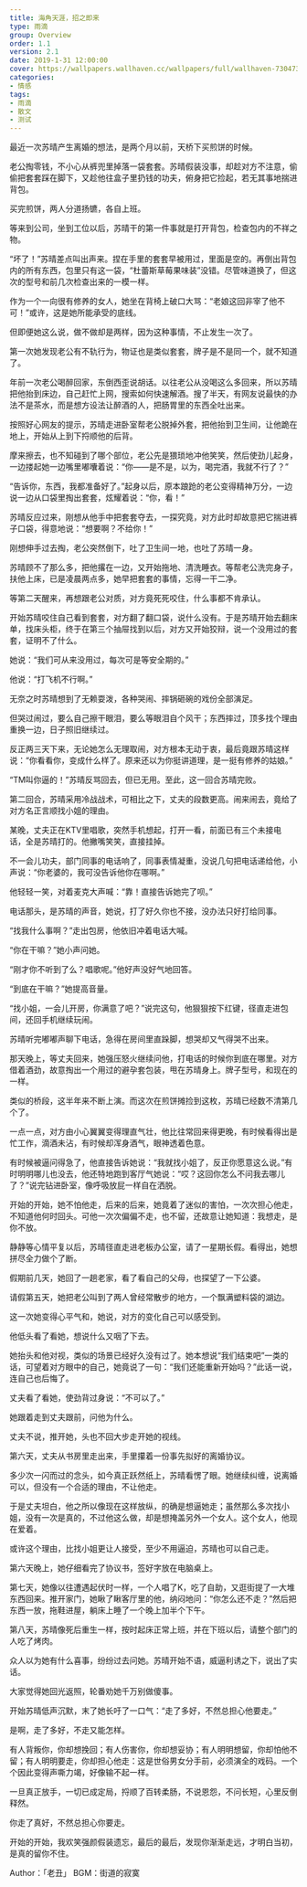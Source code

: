 ```yaml
---
title: 海角天涯，招之即来
type: 雨滴
group: Overview
order: 1.1
version: 2.1
date: 2019-1-31 12:00:00
cover: https://wallpapers.wallhaven.cc/wallpapers/full/wallhaven-730473.jpg
categories:
- 情感
tags:
- 雨滴
- 散文
- 测试
---
```


最近一次苏晴产生离婚的想法，是两个月以前，天桥下买煎饼的时候。

老公掏零钱，不小心从裤兜里掉落一袋套套。苏晴假装没事，却趁对方不注意，偷偷把套套踩在脚下，又趁他往盒子里扔钱的功夫，俯身把它捡起，若无其事地揣进背包。

买完煎饼，两人分道扬镳，各自上班。

等来到公司，坐到工位以后，苏晴干的第一件事就是打开背包，检查包内的不祥之物。

“坏了！”苏晴差点叫出声来。捏在手里的套套早被用过，里面是空的。再倒出背包内的所有东西，包里只有这一袋，“杜蕾斯草莓果味装”没错。尽管味道换了，但这次的型号和前几次检查出来的一模一样。

作为一个一向很有修养的女人，她坐在背椅上破口大骂：“老娘这回非宰了他不可！”或许，这是她所能承受的底线。

但即便她这么说，做不做却是两样，因为这种事情，不止发生一次了。

第一次她发现老公有不轨行为，物证也是类似套套，牌子是不是同一个，就不知道了。

年前一次老公喝醉回家，东倒西歪说胡话。以往老公从没喝这么多回来，所以苏晴把他抬到床边，自己赶忙上网，搜索如何快速解酒。搜了半天，有网友说最快的办法不是茶水，而是想方设法让醉酒的人，把肠胃里的东西全吐出来。

按照好心网友的提示，苏晴走进卧室帮老公脱掉外套，把他抬到卫生间，让他跪在地上，开始从上到下捋顺他的后背。

摩来擦去，也不知碰到了哪个部位，老公先是猥琐地冲他笑笑，然后使劲儿起身，一边搂起她一边嘴里嘟囔着说：“你——是不是，以为，喝完酒，我就不行了？”

“告诉你，东西，我都准备好了。”起身以后，原本踉跄的老公变得精神万分，一边说一边从口袋里掏出套套，炫耀着说：“你，看！”

苏晴反应过来，刚想从他手中把套套夺去，一探究竟，对方此时却故意把它揣进裤子口袋，得意地说：“想要啊？不给你！”

刚想伸手过去掏，老公突然倒下，吐了卫生间一地，也吐了苏晴一身。

苏晴顾不了那么多，把他撂在一边，又开始拖地、清洗睡衣。等帮老公洗完身子，扶他上床，已是凌晨两点多，她早把套套的事情，忘得一干二净。

等第二天醒来，再想跟老公对质，对方竟死死咬住，什么事都不肯承认。

开始苏晴咬住自己看到套套，对方翻了翻口袋，说什么没有。于是苏晴开始去翻床单，找床头柜，终于在第三个抽屉找到以后，对方又开始狡辩，说一个没用过的套套，证明不了什么。

她说：“我们可从来没用过，每次可是等安全期的。”

他说：“打飞机不行啊。”

无奈之时苏晴想到了无赖耍泼，各种哭闹、摔锅砸碗的戏份全部演足。

但哭过闹过，要么自己擦干眼泪，要么等眼泪自个风干；东西摔过，顶多找个理由重换一边，日子照旧继续过。

反正两三天下来，无论她怎么无理取闹，对方根本无动于衷，最后竟跟苏晴这样说：“你看看你，变成什么样了。原来还以为你挺讲道理，是一挺有修养的姑娘。”

“TM叫你逼的！”苏晴反骂回去，但已无用。至此，这一回合苏晴完败。

第二回合，苏晴采用冷战战术，可相比之下，丈夫的段数更高。闹来闹去，竟给了对方名正言顺找小姐的理由。

某晚，丈夫正在KTV里唱歌，突然手机想起，打开一看，前面已有三个未接电话，全是苏晴打的。他撇嘴笑笑，直接挂掉。

不一会儿功夫，部门同事的电话响了，同事表情凝重，没说几句把电话递给他，小声说：“你老婆的，我可没告诉他你在哪啊。”

他轻轻一笑，对着麦克大声喊：“靠！直接告诉她完了呗。”

电话那头，是苏晴的声音，她说，打了好久你也不接，没办法只好打给同事。

“找我什么事啊？”走出包房，他依旧冲着电话大喊。

“你在干嘛？”她小声问她。

“刚才你不听到了么？唱歌呢。”他好声没好气地回答。

“到底在干嘛？”她提高音量。

“找小姐，一会儿开房，你满意了吧？”说完这句，他狠狠按下红键，径直走进包间，还回手机继续玩闹。

苏晴听完嘟嘟声聊下电话，急得在房间里直跺脚，想哭却又气得哭不出来。

那天晚上，等丈夫回来，她强压怒火继续问他，打电话的时候你到底在哪里。对方借着酒劲，故意掏出一个用过的避孕套包装，甩在苏晴身上。牌子型号，和现在的一样。

类似的桥段，这半年来不断上演。而这次在煎饼摊捡到这枚，苏晴已经数不清第几个了。

一点一点，对方由小心翼翼变得理直气壮，他比往常回来得更晚，有时候看得出是忙工作，滴酒未沾，有时候却浑身酒气，眼神透着色意。

有时候被逼问得急了，他直接告诉她说：“我就找小姐了，反正你愿意这么说。”有时明明哪儿也没去，他还特地跑到客厅气她说：“哎？这回你怎么不问我去哪儿了？”说完钻进卧室，像呼吸放屁一样自在洒脱。

开始的开始，她不怕他走，后来的后来，她竟着了迷似的害怕，一次次担心他走，不知道他何时回头。可他一次次偏偏不走，也不留，还故意让她知道：我想走，是你不放。

静静等心情平复以后，苏晴径直走进老板办公室，请了一星期长假。看得出，她想拼尽全力做个了断。

假期前几天，她回了一趟老家，看了看自己的父母，也探望了一下公婆。

请假第五天，她把老公叫到了两人曾经常散步的地方，一个飘满塑料袋的湖边。

这一次她变得心平气和，她说，对方的变化自己可以感受到。

他低头看了看她，想说什么又咽了下去。

她抬头和他对视，类似的场景已经好久没有过了。她本想说“我们结束吧”一类的话，可望着对方眼中的自己，她竟说了一句：“我们还能重新开始吗？”此话一说，连自己也后悔了。

丈夫看了看她，使劲背过身说：“不可以了。”

她跟着走到丈夫跟前，问他为什么。

丈夫不说，推开她，头也不回大步走开她的视线。

第六天，丈夫从书房里走出来，手里攥着一份事先拟好的离婚协议。

多少次一闪而过的念头，如今真正跃然纸上，苏晴看愣了眼。她继续纠缠，说离婚可以，但没有一个合适的理由，不让他走。

于是丈夫坦白，他之所以像现在这样放纵，的确是想逼她走；虽然那么多次找小姐，没有一次是真的，不过他这么做，却是想掩盖另外一个女人。这个女人，他现在爱着。

或许这个理由，比找小姐更让人接受，至少不用逼迫，苏晴也可以自己走。

第六天晚上，她仔细看完了协议书，签好字放在电脑桌上。

第七天，她像以往遭遇起伏时一样，一个人唱了K，吃了自助，又逛街提了一大堆东西回来。推开家门，她瞅了瞅客厅里的他，纳闷地问：“你怎么还不走？”然后把东西一放，拖鞋进屋，躺床上睡了一个晚上加半个下午。

第八天，苏晴像死后重生一样，按时起床正常上班，并在下班以后，请整个部门的人吃了烤肉。

众人以为她有什么喜事，纷纷过去问她。苏晴开始不语，威逼利诱之下，说出了实话。

大家觉得她回光返照，轮番劝她千万别做傻事。

开始苏晴低声沉默，末了她长吁了一口气：“走了多好，不然总担心他要走。”

是啊，走了多好，不走又能怎样。

有人背叛你，你却想挽回；有人伤害你，你却想妥协；有人明明想留，你却怕他不留；有人明明要走，你却担心他走：这是世俗男女分手前，必须演全的戏码。一个个因此变得声嘶力竭，好像输不起一样。

一旦真正放手，一切已成定局，捋顺了百转柔肠，不说恩怨，不问长短，心里反倒释然。

你走了真好，不然总担心你要走。

开始的开始，我欢笑强颜假装遗忘，最后的最后，发现你渐渐走远，才明白当初，是真的留你不住。

Author：「老丑」
BGM：街道的寂寞
